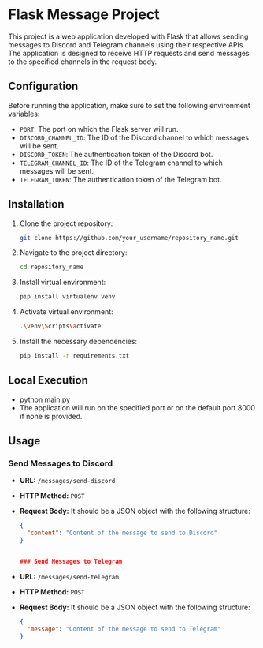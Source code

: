 # Flask Message Project

This project is a web application developed with Flask that allows sending messages to Discord and Telegram channels using their respective APIs. The application is designed to receive HTTP requests and send messages to the specified channels in the request body.

## Configuration

Before running the application, make sure to set the following environment variables:

- `PORT`: The port on which the Flask server will run.
- `DISCORD_CHANNEL_ID`: The ID of the Discord channel to which messages will be sent.
- `DISCORD_TOKEN`: The authentication token of the Discord bot.
- `TELEGRAM_CHANNEL_ID`: The ID of the Telegram channel to which messages will be sent.
- `TELEGRAM_TOKEN`: The authentication token of the Telegram bot.

## Installation

1. Clone the project repository:

   ```bash
   git clone https://github.com/your_username/repository_name.git

2. Navigate to the project directory:

    ```bash
    cd repository_name

3. Install virtual environment:

    ```bash
    pip install virtualenv venv

4. Activate virtual environment:

    ```bash
    .\venv\Scripts\activate

5. Install the necessary dependencies:

    ```bash 
    pip install -r requirements.txt

## Local Execution

- python main.py
- The application will run on the specified port or on the default port 8000 if none is provided.


## Usage

### Send Messages to Discord

- **URL:** `/messages/send-discord`
- **HTTP Method:** `POST`
- **Request Body:** It should be a JSON object with the following structure:

  ```json
  {
    "content": "Content of the message to send to Discord"
  }


  ### Send Messages to Telegram

- **URL:** `/messages/send-telegram`
- **HTTP Method:** `POST`
- **Request Body:** It should be a JSON object with the following structure:

  ```json
  {
    "message": "Content of the message to send to Telegram"
  }
